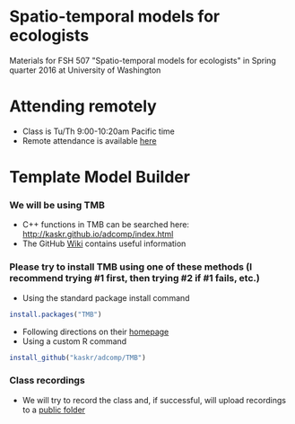 # Spatio-temporal models for ecologists
Materials for FSH 507 "Spatio-temporal models for ecologists" in Spring quarter 2016 at University of Washington

# Attending remotely
* Class is Tu/Th 9:00-10:20am Pacific time
* Remote attendance is available [here](https://www.gotomeet.me/Thorson)

# Template Model Builder
### We will be using TMB
* C++ functions in TMB can be searched here: http://kaskr.github.io/adcomp/index.html
* The GitHub [Wiki](https://github.com/kaskr/adcomp/wiki) contains useful information

### Please try to install TMB using one of these methods (I recommend trying #1 first, then trying #2 if #1 fails, etc.)
* Using the standard package install command
```R
install.packages("TMB")
```
* Following directions on their [homepage](https://github.com/kaskr/adcomp)
* Using a custom R command
```R
install_github("kaskr/adcomp/TMB")
```

### Class recordings
* We will try to record the class and, if successful, will upload recordings to a [public folder](https://drive.google.com/folderview?id=0BwWtq3D1od8WZUl6SS1pT3BjdzQ&usp=sharing)
